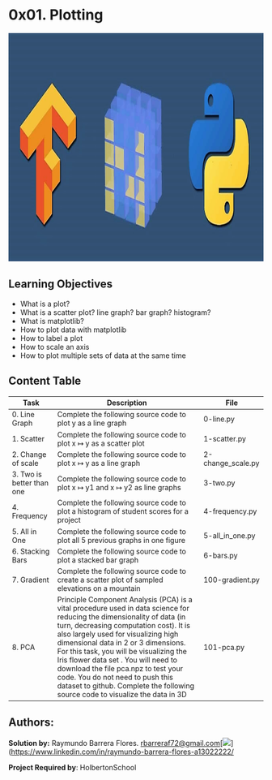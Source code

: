 # 0x01. Plotting #

<img src="https://github.com/RayBar72/holbertonschool-machine_learning/blob/master/image.png" width="1000" height="450">

## Learning Objectives ##

- What is a plot?
- What is a scatter plot? line graph? bar graph? histogram?
- What is matplotlib?
- How to plot data with matplotlib
- How to label a plot
- How to scale an axis
- How to plot multiple sets of data at the same time

## Content Table ##

| Task | Description | File |
| ----------- | ----------- | ----------- |
| 0. Line Graph | Complete the following source code to plot y as a line graph | 0-line.py |
| 1. Scatter | Complete the following source code to plot x ↦ y as a scatter plot | 1-scatter.py |
| 2. Change of scale | Complete the following source code to plot x ↦ y as a line graph | 2-change_scale.py |
| 3. Two is better than one | Complete the following source code to plot x ↦ y1 and x ↦ y2 as line graphs | 3-two.py |
| 4. Frequency | Complete the following source code to plot a histogram of student scores for a project | 4-frequency.py |
| 5. All in One | Complete the following source code to plot all 5 previous graphs in one figure | 5-all_in_one.py |
| 6. Stacking Bars | Complete the following source code to plot a stacked bar graph | 6-bars.py |
| 7. Gradient | Complete the following source code to create a scatter plot of sampled elevations on a mountain | 100-gradient.py |
| 8. PCA | Principle Component Analysis (PCA) is a vital procedure used in data science for reducing the dimensionality of data (in turn, decreasing computation cost). It is also largely used for visualizing high dimensional data in 2 or 3 dimensions. For this task, you will be visualizing the Iris flower data set . You will need to download the file pca.npz to test your code. You do not need to push this dataset to github. Complete the following source code to visualize the data in 3D | 101-pca.py |

## Authors: ##

**Solution by:** Raymundo Barrera Flores. [rbarreraf72@gmail.com](rbarreraf72@gmail.com)[<img src="https://img.shields.io/badge/linkedin-%230077B5.svg?&style=for-the-badge&logo=linkedin&logoColor=white"/>](https://www.linkedin.com/in/raymundo-barrera-flores-a13022222/


**Project Required by**: HolbertonSchool
